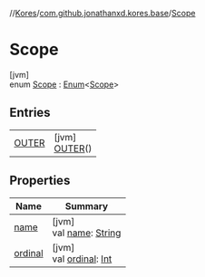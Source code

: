 //[Kores](../../../index.md)/[com.github.jonathanxd.kores.base](../index.md)/[Scope](index.md)

# Scope

[jvm]\
enum [Scope](index.md) : [Enum](https://kotlinlang.org/api/latest/jvm/stdlib/kotlin/-enum/index.html)<[Scope](index.md)>

## Entries

| | |
|---|---|
| [OUTER](-o-u-t-e-r/index.md) | [jvm]<br>[OUTER](-o-u-t-e-r/index.md)() |

## Properties

| Name | Summary |
|---|---|
| [name](index.md#443451190%2FProperties%2F-1216412040) | [jvm]<br>val [name](index.md#443451190%2FProperties%2F-1216412040): [String](https://kotlinlang.org/api/latest/jvm/stdlib/kotlin/-string/index.html) |
| [ordinal](index.md#-990671800%2FProperties%2F-1216412040) | [jvm]<br>val [ordinal](index.md#-990671800%2FProperties%2F-1216412040): [Int](https://kotlinlang.org/api/latest/jvm/stdlib/kotlin/-int/index.html) |
